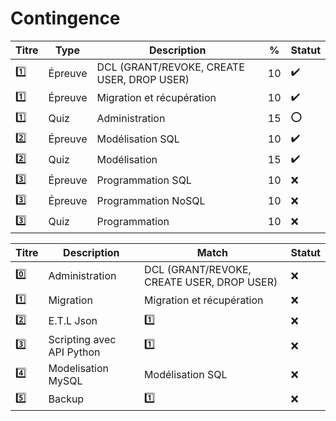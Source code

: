 # Contingence


| Titre | Type    | Description                                         | % | Statut           |
|-------|---------|-----------------------------------------------------|---|------------------|
| :one: | Épreuve | DCL (GRANT/REVOKE, CREATE USER, DROP USER)          | 10|:heavy_check_mark:|
| :one: | Épreuve | Migration et récupération                           | 10|:heavy_check_mark:|
| :one: | Quiz    | Administration                                      | 15|:o:|
| :two: | Épreuve | Modélisation SQL                                    | 10|:heavy_check_mark:|
| :two: | Quiz    | Modélisation                                        | 15|:heavy_check_mark:| Kafka
|:three:|Épreuve  | Programmation SQL                                   | 10|:x:|
|:three:|Épreuve  | Programmation NoSQL                                 | 10|:x:|
|:three:| Quiz    | Programmation                                       | 10|:x:|

| Titre | Description                                         | Match | Statut           |
|-------|-----------------------------------------------------|-------|------------------|
| :zero:| Administration                                      |  DCL (GRANT/REVOKE, CREATE USER, DROP USER) |:x:|
| :one: | Migration                                           | Migration et récupération  |:x:|
| :two: | E.T.L Json                                          | :one: |:x:|
|:three:| Scripting avec API Python                           | :one: |:x:|
| :four:| Modelisation MySQL                                  | Modélisation SQL |:x:|
| :five:| Backup                                              | :one: |:x:|

